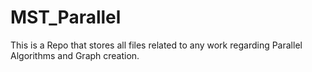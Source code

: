 # MST_Parallel

This is a Repo that stores all files related to any work regarding Parallel Algorithms and Graph creation.
